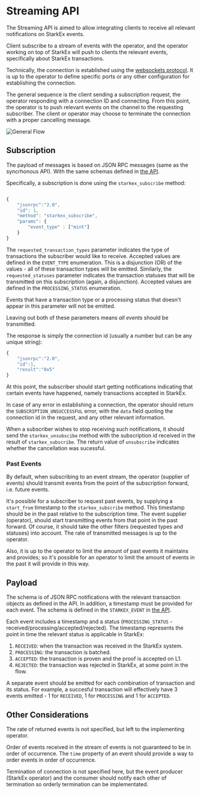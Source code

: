 
# Streaming API

The Streaming API is aimed to allow integrating clients to receive all relevant notifications on StarkEx events.

Client subscribe to a stream of events with the operator, and the operator working on top of StarkEx will push to clients the relevant events, specifically about StarkEx transactions.

Technically, the connection is established using the [websockets protocol](https://datatracker.ietf.org/doc/html/rfc6455). It is up to the operator to define specific ports or any other configuration for establishing the connection.

The general sequence is the client sending a subscription request, the operator responding with a connection ID and connecting.
From this point, the operator is to push relevant events on the channel to the requesting subscriber.
The client or operator may choose to terminate the connection with a proper cancelling message.


![General Flow](https://www.plantuml.com/plantuml/png/LSz1geCm4CRn_PnYbkyjTFQb56_WmXECSGe17KDcKkZj6ssBTHVu_VE5TEQSlImp0AHwYY4cLiUXZ1Po72KZ6mudwvDazdMN7c30veRz1UrxvQ_6lDX_bMlJR1HMLGaULyKuGTks6-r2v9dL-8to47KZsf9ZkEWnVLhwUU5Jf5s8JXaHkkGbAhjCjGn1pEvbdfy0q8bEzVil)

## Subscription

The payload of messages is based on JSON RPC messages (same as the syncrhonous API). With the same schemas defined in [the API](./api/nft-apps-openrpc.json).

Specifically, a subscription is done using the `starkex_subscribe` method:
```javascript

{
    "jsonrpc":"2.0",
    "id": 1,
    "method": "starkex_subscribe",
    "params": {
        "event_type" : ["mint"]
    }
}

```
The `requested_transaction_types` parameter indicates the type of transactions the subscriber would like to receive. Accepted values are defined in the `EVENT_TYPE` enumeration. This is a disjunction (OR) of the values - all of these transaction types will be emitted.
Similarly, the `requested_statuses` parameter indicates the transaction statuses that will be transmitted on this subscription (again, a disjunction). Accepted values are defined in the `PROCESSING_STATUS` enumeration.

Events that have a transaction type or a processing status that doesn't appear in this parameter will not be emitted.

Leaving out both of these parameters means _all events_ should be transmitted.

The response is simply the connection id (usually a number but can be any unique string):

```javascript
{
    "jsonrpc":"2.0",
    "id":1,
    "result":"0x5"
}
```

At this point, the subscriber should start getting notifications indicating that certain events have happened, namely transactions accepted in StarkEx.

In case of any error in establishing a connection, the operator should return the `SUBSCRIPTION_UNSUCCESSFUL` error, with the `data` field quoting the connection id in the request, and any other relevant information.


When a subscriber wishes to stop receiving such notifications, it should send the `starkex_unsubscibe` method with the subscription id received in the result of `starkex_subscribe`. The return value of `unsubscribe` indicates whether the cancellation was sucessful.

### Past Events

By default, when subscribing to an event stream, the operator (supplier of events) should transmit events from the point of the subscription forward, i.e. future events.

It's possible for a subscriber to request past events, by supplying a `start_from` timestamp to the `starkex_subscribe` method. This timestamp should be in the past relative to the subscription time. The event supplier (operator), should start transmitting events from that point in the past forward. Of course, it should take the other filters (requested types and statuses) into account.
The rate of transmitted messages is up to the operator.

Also, it is up to the operator to limit the amount of past events it maintains and provides; so it's possible for an operator to limit the amount of events in the past it will provide in this way.

## Payload
The schema is of JSON RPC notifications with the relevant transaction objects as defined in the API. In addition, a timestamp must be provided for each event.
The schema is defined in the `STARKEX_EVENT` in [the API](./api/nft-apps-openrpc.json).

Each event includes a timestamp and a status (`PROCESSING_STATUS` - received/processing/accepted/rejected).
The timestamp represents the point in time the relevant status is applicable in StarkEx:
1. `RECEIVED`: when the transaction was received in the StarkEx system.
2. `PROCESSING`: the transaction is batched.
3. `ACCEPTED`: the transaction is proven and the proof is accepted on L1.
4. `REJECTED`: the transaction was rejected in StarkEx, at some point in the flow.

A separate event should be emitted for each combination of transaction and its status. For example, a succesful transaction will effectively have 3 events emitted - 1 for `RECEIVED`, 1 for `PROCESSING` and 1 for `ACCEPTED`.

## Other Considerations

The rate of returned events is not specified, but left to the implementing operator.

Order of events received in the stream of events is not guaranteed to be in order of occurrence.
The `time` property of an event should provide a way to order events in order of occurrence.

Termination of connection is not specified here, but the event producer (StarkEx operator) and the consumer should notify each other of termination so orderly termination can be implementated.

